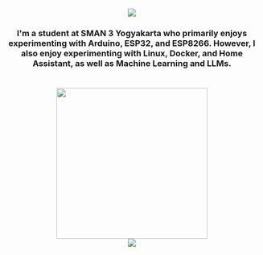 <h1 align="center">
    <img src="https://readme-typing-svg.herokuapp.com?font=Ubuntu&size=35&pause=10&color=000000&center=true&width=435&lines=Hi+There%F0%9F%91%8B;I'm+WilbertRs" />
</h1>

<h3 align="center">I'm a student at SMAN 3 Yogyakarta who primarily enjoys experimenting with Arduino, ESP32, and ESP8266. However, I also enjoy experimenting with Linux, Docker, and Home Assistant, as well as Machine Learning and LLMs.</h3>
<h1 align="center">
    <img width="300" height="300" src="https://github.com/user-attachments/assets/6ee92b41-85c8-45c8-b510-86f285af9efe">
    
<div align="center">
    <img src="https://skillicons.dev/icons?i=arduino,cpp,git,github,vscode,robloxstudio,lua,linux,docker" /><br>
</div>

<!--
<br/>
<hr/>
<!--
<h2 align="center">⚡ Stats ⚡</h2>
<br>
<div align=center>
  <img width=390 src="https://github-readme-streak-stats-salesp07.vercel.app?user=WilbertRs"/>
</div>

<br/>
-->
<!--
Thanks salesp07 for the README code
-->
